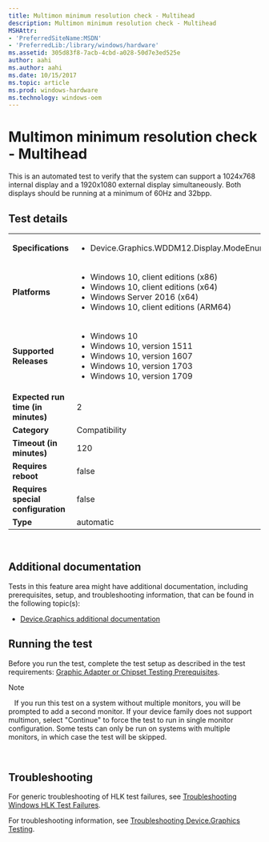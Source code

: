 ```yaml
---
title: Multimon minimum resolution check - Multihead
description: Multimon minimum resolution check - Multihead
MSHAttr:
- 'PreferredSiteName:MSDN'
- 'PreferredLib:/library/windows/hardware'
ms.assetid: 305d83f8-7acb-4cbd-a028-50d7e3ed525e
author: aahi
ms.author: aahi
ms.date: 10/15/2017
ms.topic: article
ms.prod: windows-hardware
ms.technology: windows-oem
---
```


# <span id="p_hlk_test.f3338858-851b-432d-8728-5451b95a1795"></span>Multimon minimum resolution check - Multihead


This is an automated test to verify that the system can support a 1024x768 internal display and a 1920x1080 external display simultaneously. Both displays should be running at a minimum of 60Hz and 32bpp.

## Test details
|||
|---|---|
| **Specifications**  | <ul><li>Device.Graphics.WDDM12.Display.ModeEnumeration</li></ul> |  
| **Platforms**   | <ul><li>Windows 10, client editions (x86)</li><li>Windows 10, client editions (x64)</li><li>Windows Server 2016 (x64)</li><li>Windows 10, client editions (ARM64)</li></ul> |
| **Supported Releases** | <ul><li>Windows 10</li><li>Windows 10, version 1511</li><li>Windows 10, version 1607</li><li>Windows 10, version 1703</li><li>Windows 10, version 1709</li></ul> |
|**Expected run time (in minutes)**| 2 |
|**Category**| Compatibility |
|**Timeout (in minutes)**| 120 |
|**Requires reboot**| false |
|**Requires special configuration**| false |
|**Type**| automatic |

 

## <span id="Additional_documentation"></span><span id="additional_documentation"></span><span id="ADDITIONAL_DOCUMENTATION"></span>Additional documentation


Tests in this feature area might have additional documentation, including prerequisites, setup, and troubleshooting information, that can be found in the following topic(s):

-   [Device.Graphics additional documentation](device-graphics-additional-documentation.md)

## <span id="Running_the_test"></span><span id="running_the_test"></span><span id="RUNNING_THE_TEST"></span>Running the test


Before you run the test, complete the test setup as described in the test requirements: [Graphic Adapter or Chipset Testing Prerequisites](graphic-adapter-or-chipset-testing-prerequisites.md).

>[!NOTE]
>  
If you run this test on a system without multiple monitors, you will be prompted to add a second monitor. If your device family does not support multimon, select "Continue" to force the test to run in single monitor configuration. Some tests can only be run on systems with multiple monitors, in which case the test will be skipped.

 

## <span id="Troubleshooting"></span><span id="troubleshooting"></span><span id="TROUBLESHOOTING"></span>Troubleshooting


For generic troubleshooting of HLK test failures, see [Troubleshooting Windows HLK Test Failures](..\user\troubleshooting-windows-hlk-test-failures.md).

For troubleshooting information, see [Troubleshooting Device.Graphics Testing](troubleshooting-devicegraphics-testing.md).

 

 






